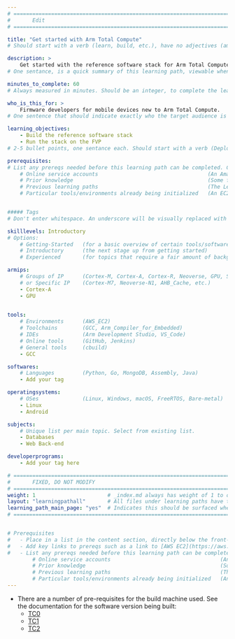 ```yaml
---
# ================================================================================
#       Edit
# ================================================================================

title: "Get started with Arm Total Compute"
# Should start with a verb (learn, build, etc.), have no adjectives (amazing, cool, etc.), and be as concise as possible.

description: >
    Get started with the reference software stack for Arm Total Compute.
# One sentance, is a quick summary of this learning path, viewable when searching through all learning paths. 

minutes_to_complete: 60  
# Always measured in minutes. Should be an integer, to complete the learning path (not just read it).

who_is_this_for: >
    Firmware developers for mobile devices new to Arm Total Compute.
# One sentence that should indicate exactly who the target audience is (developers in X industries using Y tools/software for Z use-case).

learning_objectives: 
    - Build the reference software stack
    - Run the stack on the FVP
# 2-5 bullet points, one sentance each. Should start with a verb (Deploy, Measure) and indicate the value of the objective if possible.

prerequisites:
# List any prereqs needed before this learning path can be completed. Can include:
    # Online service accounts                                   (An Amazon Web Services account)
    # Prior knowledge                                           (Some familiarity with embedded programing)
    # Previous learning paths                                   (The Learning Path: Getting Started with Arm Virtual Hardware)
    # Particular tools/environments already being initialized   (An EC2 instance with AVH installed)


##### Tags
# Don't enter whitespace. An underscore will be visually replaced with whitespace.

skilllevels: Introductory
# Options:
    # Getting-Started   (for a basic overview of certain tools/softwares/topics)
    # Introductory      (the next stage up from getting started)
    # Experienced       (for topics that require a fair amount of background knowledge in tools/softwares/topics to complete)

armips:
    # Groups of IP      (Cortex-M, Cortex-A, Cortex-R, Neoverse, GPU, System IP, etc.)
    # or Specific IP    (Cortex-M7, Neoverse-N1, AHB_Cache, etc.)
    - Cortex-A
    - GPU
   

tools:
    # Environments      (AWS_EC2)
    # Toolchains        (GCC, Arm_Compiler_for_Embedded)
    # IDEs              (Arm Development Studio, VS_Code)
    # Online tools      (GitHub, Jenkins)
    # General tools     (cbuild)
    - GCC

softwares:
    # Languages         (Python, Go, MongoDB, Assembly, Java)
    - Add your tag

operatingsystems:
    # OSes              (Linux, Windows, macOS, FreeRTOS, Bare-metal)
    - Linux
    - Android

subjects:
    # Unique list per main topic. Select from existing list.
    - Databases
    - Web Back-end

developerprograms:
    - Add your tag here

# ================================================================================
#       FIXED, DO NOT MODIFY
# ================================================================================
weight: 1                       # _index.md always has weight of 1 to order correctly
layout: "learningpathall"       # All files under learning paths have this same wrapper
learning_path_main_page: "yes"  # Indicates this should be surfaced when looking for related content. Only set for _index.md of learning path content.
# ================================================================================


# Prerequisites
#   - Place in a list in the content section, directly below the front-matter. 
#   - Add key links to prereqs such as a link to [AWS EC2](https://aws.amazon.com/ec2/) or a [learning path](/learning-paths/cloud/providers).
#   - List any prereqs needed before this learning path can be completed. Can include:
        # Online service accounts                                   (An Amazon Web Services account)
        # Prior knowledge                                           (Some familiarity with embedded programing)
        # Previous learning paths                                   (The Learning Path: Getting Started with Arm Virtual Hardware)
        # Particular tools/environments already being initialized   (An EC2 instance with AVH installed)
---
```

- There are a number of pre-requisites for the build machine used. See the documentation for the software version being built:
  - [TC0](https://gitlab.arm.com/arm-reference-solutions/arm-reference-solutions-docs/-/blob/master/docs/totalcompute/tc0/user-guide.rst)
  - [TC1](https://gitlab.arm.com/arm-reference-solutions/arm-reference-solutions-docs/-/blob/master/docs/totalcompute/tc1/user-guide.rst)
  - [TC2](https://gitlab.arm.com/arm-reference-solutions/arm-reference-solutions-docs/-/blob/master/docs/totalcompute/tc2/user-guide.rst)

